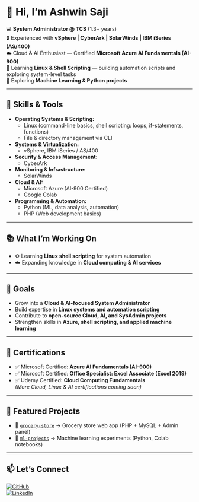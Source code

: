# 👋 Hi, I’m Ashwin Saji  

💻 **System Administrator @ TCS** (1.3+ years)  
🔒 Experienced with **vSphere | CyberArk | SolarWinds | IBM iSeries (AS/400)**  
☁️ Cloud & AI Enthusiast — Certified **Microsoft Azure AI Fundamentals (AI-900)**  
🐧 Learning **Linux & Shell Scripting** — building automation scripts and exploring system-level tasks  
🤖 Exploring **Machine Learning & Python projects**

---

## 🔧 Skills & Tools  

- **Operating Systems & Scripting:**  
  - Linux (command-line basics, shell scripting: loops, if-statements, functions)  
  - File & directory management via CLI  
- **Systems & Virtualization:**  
  - vSphere, IBM iSeries / AS/400  
- **Security & Access Management:**  
  - CyberArk  
- **Monitoring & Infrastructure:**  
  - SolarWinds  
- **Cloud & AI:**  
  - Microsoft Azure (AI-900 Certified)  
  - Google Colab  
- **Programming & Automation:**  
  - Python (ML, data analysis, automation)  
  - PHP (Web development basics)  

---

## 📚 What I’m Working On  

- ⚙️ Learning **Linux shell scripting** for system automation  
- ☁️ Expanding knowledge in **Cloud computing & AI services**  

---

## 🎯 Goals  

- Grow into a **Cloud & AI-focused System Administrator**  
- Build expertise in **Linux systems and automation scripting**  
- Contribute to **open-source Cloud, AI, and SysAdmin projects**  
- Strengthen skills in **Azure, shell scripting, and applied machine learning**  

---

## 🏅 Certifications  

- ✅ Microsoft Certified: **Azure AI Fundamentals (AI-900)**  
- ✅ Microsoft Certified: **Office Specialist: Excel Associate (Excel 2019)**  
- ✅ Udemy Certified: **Cloud Computing Fundamentals**  
*(More Cloud, Linux & AI certifications coming soon)*  

---

## 📌 Featured Projects  

- 🛒 [`grocery-store`](https://github.com/ashwinsajii/grocery-store) → Grocery store web app (PHP + MySQL + Admin panel)  
- 🤖 [`ml-projects`](https://github.com/ashwinsajii/ml-projects) → Machine learning experiments (Python, Colab notebooks)

---

## 📫 Let’s Connect  

[![GitHub](https://img.shields.io/badge/GitHub-ashwinsajii-181717?style=for-the-badge&logo=github)](https://github.com/ashwinsajii)  
[![LinkedIn](https://img.shields.io/badge/LinkedIn-Ashwin%20Saji-0A66C2?style=for-the-badge&logo=linkedin)](https://www.linkedin.com/in/ashwinsajii)
